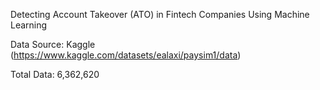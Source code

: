 Detecting Account Takeover (ATO) in Fintech Companies Using Machine Learning


Data Source: Kaggle (https://www.kaggle.com/datasets/ealaxi/paysim1/data)

Total Data: 6,362,620


